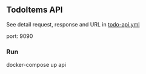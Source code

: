## TodoItems API

See detail request, response and URL in [todo-api.yml](todo-api.yml)

port: 9090

### Run
docker-compose up api
